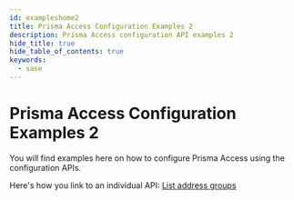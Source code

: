 ```yaml
---
id: exampleshome2
title: Prisma Access Configuration Examples 2
description: Prisma Access configuration API examples 2
hide_title: true
hide_table_of_contents: true
keywords:
  - sase
---
```


<head>
  <meta name="robots" content="noindex"/>
</head>

# Prisma Access Configuration Examples 2

You will find examples here on how to configure Prisma Access using the configuration APIs.

Here's how you link to an individual API:
[List address groups](/sase/api/prisma-access-config/list-address-groups)
